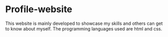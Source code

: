 # Profile-website
This website is mainly developed to showcase my skills and others can get to know about myself. The programming languages used are html and css.
